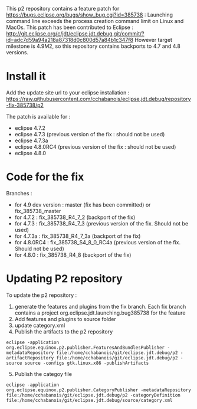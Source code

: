 This p2 repository contains a feature patch for https://bugs.eclipse.org/bugs/show_bug.cgi?id=385738 : Launching command line exceeds the process creation command limit on Linux and MacOs. 
This patch has been contributed to Eclipse : http://git.eclipse.org/c/jdt/eclipse.jdt.debug.git/commit/?id=adc7d59a94a218a87318d0c800d57a84b1c347f8
However target milestone is 4.9M2, so this repository contains backports to 4.7 and 4.8 versions.

# Install it
Add the update site url to your eclipse installation : https://raw.githubusercontent.com/cchabanois/eclipse.jdt.debug/repository-fix-385738/p2 

The patch is available for :
* eclipse 4.7.2
* eclipse 4.7.3 (previous version of the fix : should not be used)
* eclipse 4.7.3a
* eclipse 4.8.0RC4 (previous version of the fix : should not be used)
* eclipse 4.8.0

# Code for the fix
Branches :
* for 4.9 dev version : master (fix has been committed) or fix_385738_master
* for 4.7.2 : fix_385738_R4_7_2 (backport of the fix)
* for 4.7.3 : fix_385738_R4_7_3 (previous version of the fix. Should not be used)
* for 4.7.3a : fix_385738_R4_7_3a (backport of the fix)
* for 4.8.0RC4 : fix_385738_S4_8_0_RC4a (previous version of the fix. Should not be used)
* for 4.8.0 : fix_385738_R4_8 (backport of the fix)

# Updating P2 repository
To update the p2 repository :
1) generate the features and plugins from the fix branch. Each fix branch contains a project org.eclipse.jdt.launching.bug385738 for the feature
2) Add features and plugins to source folder
3) update category.xml
4) Publish the artifacts to the p2 repository
```
eclipse -application org.eclipse.equinox.p2.publisher.FeaturesAndBundlesPublisher -metadataRepository file:/home/cchabanois/git/eclipse.jdt.debug/p2 -artifactRepository file:/home/cchabanois/git/eclipse.jdt.debug/p2 -source source -configs gtk.linux.x86 -publishArtifacts
```
5) Publish the categoy file
```
eclipse -application org.eclipse.equinox.p2.publisher.CategoryPublisher -metadataRepository file:/home/cchabanois/git/eclipse.jdt.debug/p2 -categoryDefinition file:/home/cchabanois/git/eclipse.jdt.debug/source/category.xml
```
